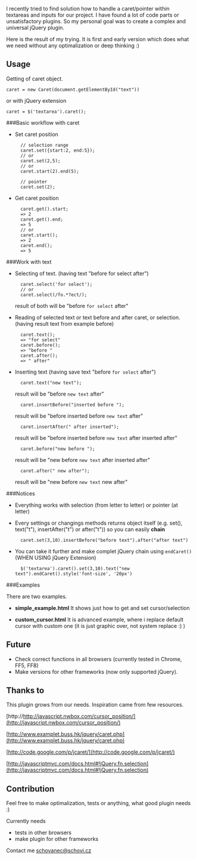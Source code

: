 I recently tried to find solution how to handle a caret/pointer within textareas and inputs for our project. I have found a lot of code parts or unsatisfactory plugins. So my personal goal was to create a complex and universal jQuery plugin.

Here is the result of my trying.
It is first and early version which does what we need without any optimalization or deep thinking :)

## Usage

Getting of caret object.

	caret = new Caret(document.getElementById("text"))
	
or with jQuery extension

	caret = $('textarea').caret();

###Basic workflow with caret

* Set caret position
		
		// selection range
		caret.set({start:2, end:5});
		// or
		caret.set(2,5);
		// or
		caret.start(2).end(5);

		// pointer
		caret.set(2);

* Get caret position

		caret.get().start;
		=> 2
		caret.get().end;
		=> 5
		// or
		caret.start();
		=> 2
		caret.end();
		=> 5

###Work with text

* Selecting of text. (having text "before for select after")

		caret.select('for select');
		// or
		caret.select(/fo.*?ect/);
	result of both will be "before `for select` after"

* Reading of selected text or text before and after caret, or selection. (having result text from example before)

		caret.text();
		=> "for select"
		caret.before();
		=> "before "
		caret.after();
		=> " after"

* Inserting text (having save text "before `for select` after")

		caret.text("new text");
	result will be "before `new text` after"

		caret.insertBefore("inserted before ");
	result will be "before inserted before `new text` after"

		caret.insertAfter(" after inserted");
	result will be "before inserted before `new text` after inserted after"

		caret.before("new before ");
	result will be "new before `new text` after inserted after"

		caret.after(" new after");
	result will be "new before `new text` new after"	

###Notices

* Everything works with selection (from letter to letter) or pointer (at letter)
* Every settings or changings methods returns object itself (e.g. set(), text("t"), insertAfter("t") or after("t")) so you can easily **chain**

		caret.set(3,10).insertBefore("before text").after("after text")

* You can take it further and make complet jQuery chain using `endCaret()` (WHEN USING jQuery Extension)

		$('textarea').caret().set(3,10).text("new text").endCaret().style('font-size', '20px')

###Examples

There are two examples.

* **simple_example.html** It shows just how to get and set cursor/selection

* **custom_cursor.html** It is advanced example, where i replace default cursor with custom one (it is just graphic over, not system replace :) )

## Future

* Check correct functions in all browsers (currently tested in Chrome, FF5, FF8)
* Make versions for other frameworks (now only supported jQuery).



## Thanks to

This plugin grows from our needs.
Inspiration came from few resources.

[http://http://javascript.nwbox.com/cursor_position/](http://javascript.nwbox.com/cursor_position/)

[http://www.examplet.buss.hk/jquery/caret.php](http://www.examplet.buss.hk/jquery/caret.php)

[http://code.google.com/p/jcaret/](http://code.google.com/p/jcaret/)

[http://javascriptmvc.com/docs.html#!jQuery.fn.selection](http://javascriptmvc.com/docs.html#!jQuery.fn.selection)

## Contribution

Feel free to make optimalization, tests or anything, what good plugin needs :)

Currently needs
* tests in other browsers
* make plugin for other frameworks

Contact me schovanec@schovi.cz





